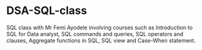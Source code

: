 # DSA-SQL-class
SQL class with Mr Femi Ayodele involving courses such as Introduction to SQL for Data analyst, SQL commands and queries, SQL operators and clauses, Aggregate functions in SQL, SQL view and Case-When statement.
